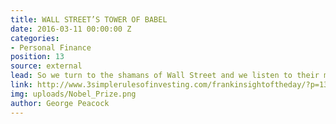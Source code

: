 ```yaml
---
title: WALL STREET’S TOWER OF BABEL
date: 2016-03-11 00:00:00 Z
categories:
- Personal Finance
position: 13
source: external
lead: So we turn to the shamans of Wall Street and we listen to their magical incantations.
link: http://www.3simplerulesofinvesting.com/frankinsightoftheday/?p=1323
img: uploads/Nobel_Prize.png
author: George Peacock
---
```


